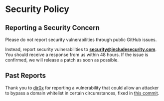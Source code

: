 # Security Policy

## Reporting a Security Concern
Please do not report security vulnerabilities through public GitHub issues.

Instead, report security vulnerabilities to **[security@includesecurity.com](mailto:security@includesecurity.com)**. You should receive a response from us within 48 hours. If the issue is confirmed, we will release a patch as soon as possible.

## Past Reports
Thank you to [dir0x](https://github.com/dir0x) for reporting a vulnerability that could allow an attacker to bypass a domain whitelist in certain circumstances, fixed in [this commit](https://github.com/IncludeSecurity/safeurl-python/commit/42dd0c8e5fc84e17e1d3578d18aaea169eece474).
